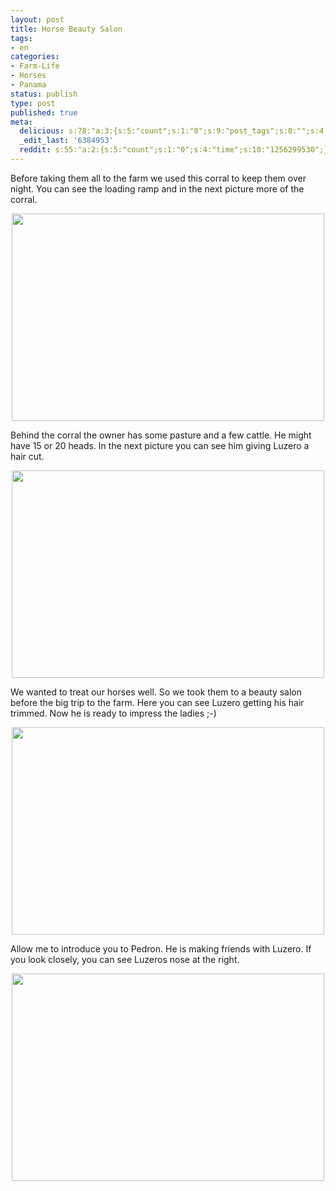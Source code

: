 ```yaml
---
layout: post
title: Horse Beauty Salon
tags:
- en
categories:
- Farm-Life
- Horses
- Panama
status: publish
type: post
published: true
meta:
  delicious: s:78:"a:3:{s:5:"count";s:1:"0";s:9:"post_tags";s:0:"";s:4:"time";s:10:"1256299527";}";
  _edit_last: '6384953'
  reddit: s:55:"a:2:{s:5:"count";s:1:"0";s:4:"time";s:10:"1256299530";}";
---
```

Before taking them all to the farm we used this corral to keep them over night. You can see the loading ramp and in the next picture more of the corral.

<a href="http://www.flickr.com/photos/34665899@N00/3905979334" title="View '' on Flickr.com"><div style="text-align:center;"><img src="http://farm3.static.flickr.com/2504/3905979334_d6013911b3.jpg" alt="" border="0" width="500" height="332" /></div></a>

Behind the corral the owner has some pasture and a few cattle. He might have 15 or 20 heads. In the next picture you can see him giving Luzero a hair cut.

<a href="http://www.flickr.com/photos/34665899@N00/3905196175" title="View '' on Flickr.com"><div style="text-align:center;"><img src="http://farm3.static.flickr.com/2432/3905196175_11f59474b1.jpg" alt="" border="0" width="500" height="332" /></div></a>

We wanted to treat our horses well. So we took them to a beauty salon before the big trip to the farm. Here you can see Luzero getting his hair trimmed. Now he is ready to impress the ladies ;-)

<a href="http://www.flickr.com/photos/34665899@N00/3905193511" title="View '' on Flickr.com"><div style="text-align:center;"><img src="http://farm4.static.flickr.com/3457/3905193511_0d0b1948c5.jpg" alt="" border="0" width="500" height="332" /></div></a>

Allow me to introduce you to Pedron. He is making friends with Luzero. If you look closely, you can see Luzeros nose at the right.

<a href="http://www.flickr.com/photos/34665899@N00/3905971382" title="View '' on Flickr.com"><div style="text-align:center;"><img src="http://farm4.static.flickr.com/3505/3905971382_58af48b95f.jpg" alt="" border="0" width="500" height="332" /></div></a>
